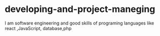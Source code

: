 # developing-and-project-maneging
I am software engineering and good skills of programing languages like react ,JavaScript, database,php 
